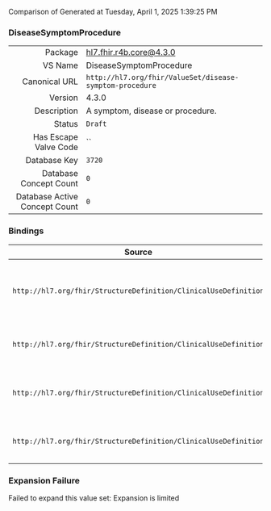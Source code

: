 Comparison of 
Generated at Tuesday, April 1, 2025 1:39:25 PM

### DiseaseSymptomProcedure

|      |     |
| ---: | --- |
| Package | hl7.fhir.r4b.core@4.3.0 |
| VS Name | DiseaseSymptomProcedure |
| Canonical URL | `http://hl7.org/fhir/ValueSet/disease-symptom-procedure` |
| Version | 4.3.0 |
| Description | A symptom, disease or procedure. |
| Status | `Draft` |
| Has Escape Valve Code | `` |
| Database Key | `3720` |
| Database Concept Count | `0` |
| Database Active Concept Count | `0` |
### Bindings

| Source | Element | Binding | Strength | Element Short |
| ------ | ------- | ------- | -------- | ------------- |
| `http://hl7.org/fhir/StructureDefinition/ClinicalUseDefinition` | `ClinicalUseDefinition.contraindication.diseaseSymptomProcedure` | `http://hl7.org/fhir/ValueSet/disease-symptom-procedure` | `Example` | The situation that is being documented as contraindicating against this item |
| `http://hl7.org/fhir/StructureDefinition/ClinicalUseDefinition` | `ClinicalUseDefinition.contraindication.comorbidity` | `http://hl7.org/fhir/ValueSet/disease-symptom-procedure` | `Example` | A comorbidity (concurrent condition) or coinfection |
| `http://hl7.org/fhir/StructureDefinition/ClinicalUseDefinition` | `ClinicalUseDefinition.indication.diseaseSymptomProcedure` | `http://hl7.org/fhir/ValueSet/disease-symptom-procedure` | `Example` | The situation that is being documented as an indicaton for this item |
| `http://hl7.org/fhir/StructureDefinition/ClinicalUseDefinition` | `ClinicalUseDefinition.indication.comorbidity` | `http://hl7.org/fhir/ValueSet/disease-symptom-procedure` | `Example` | A comorbidity or coinfection as part of the indication |

### Expansion Failure

Failed to expand this value set: Expansion is limited

